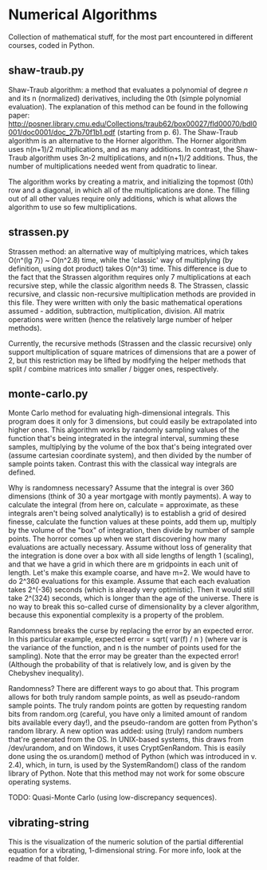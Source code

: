 Numerical Algorithms
====================

Collection of mathematical stuff, for the most part encountered in different courses, coded in Python. 

shaw-traub.py
-------------

Shaw-Traub algorithm: a method that evaluates a polynomial of degree _n_ and its n (normalized) derivatives, 
including the 0th (simple polynomial evaluation). The explanation of this method can be found in the following 
paper: http://posner.library.cmu.edu/Collections/traub62/box00027/fld00070/bdl0001/doc0001/doc_27b70f1b1.pdf
(starting from p. 6). The Shaw-Traub algorithm is an alternative to the Horner algorithm. The Horner 
algorithm uses n(n+1)/2 multiplications, and as many additions. In contrast, the Shaw-Traub algorithm
uses 3n-2 multiplications, and n(n+1)/2 additions. Thus, the number of multiplications needed went from 
quadratic to linear. 

The algorithm works by creating a matrix, and initializing the topmost (0th) row and a diagonal, in which
all of the multiplications are done. The filling out of all other values require only additions, which 
is what allows the algorithm to use so few multiplications. 


strassen.py
-----------

Strassen method: an alternative way of multiplying matrices, which takes O(n^(lg 7)) ~ O(n^2.8) time, while 
the 'classic' way of multiplying (by definition, using dot product) takes O(n^3) time. This difference is 
due to the fact that the Strassen algorithm requires only 7 multiplications at each recursive step, while 
the classic algorithm needs 8. The Strassen, classic recursive, and classic non-recursive multiplication
methods are provided in this file. They were written with only the basic mathematical operations assumed - 
addition, subtraction, multiplication, division. All matrix operations were written (hence the relatively
large number of helper methods).

Currently, the recursive methods (Strassen and the classic recursive) only support multiplication of square
matrices of dimensions that are a power of 2, but this restriction may be lifted by modifying the helper 
methods that split / combine matrices into smaller / bigger ones, respectively.


monte-carlo.py
--------------

Monte Carlo method for evaluating high-dimensional integrals. This program does it only for 3 dimensions, but
could easily be extrapolated into higher ones. This algorithm works by randomly sampling values of the 
function that's being integrated in the integral interval, summing these samples, multiplying by the volume
of the box that's being integrated over (assume cartesian coordinate system), and then divided by the number of
sample points taken. Contrast this with the classical way integrals are defined. 

Why is randomness necessary? Assume that the integral is over 360 dimensions (think of 30 a year mortgage with 
montly payments). A way to calculate the integral (from here on, calculate = approximate, as these integrals
aren't being solved analytically) is to establish a grid of desired finesse, calculate the function values at 
these points, add them up, multiply by the volume of the "box" of integration, then divide by number of sample 
points. The horror comes up when we start discovering how many evaluations are actually necessary. Assume 
without loss of generality that the integration is done over a box with all side lengths of length 1 (scaling),
and that we have a grid in which there are m gridpoints in each unit of length. Let's make this example coarse, 
and have m=2. We would have to do 2^360 evaluations for this example. Assume that each each evaluation takes 
2^(-36) seconds (which is already very optimistic). Then it would still take 2^(324) seconds, which is longer
than the age of the universe. There is no way to break this so-called curse of dimensionality by a clever 
algorithm, because this exponential complexity is a property of the problem. 

Randomness breaks the curse by replacing the error by an expected error. In this particular example, 
expected error = sqrt( var(f) / n ) (where var is the variance of the function, and n is the number of points 
used for the sampling). Note that the error may be greater than the expected error! (Although the probability
of that is relatively low, and is given by the Chebyshev inequality). 

Randomness? There are different ways to go about that. This program allows for both truly random sample points, 
as well as pseudo-random sample points. The truly random points are gotten by requesting random bits from 
random.org (careful, you have only a limited amount of random bits available every day!), and the pseudo-random
are gotten from Python's random library. A new option was added: using (truly) random numbers that're generated
from the OS. In UNIX-based systems, this draws from /dev/urandom, and on Windows, it uses CryptGenRandom. This
is easily done using the os.urandom() method of Python (which was introduced in v. 2.4), which, in turn, is used
by the SystemRandom() class of the random library of Python. Note that this method may not work for some 
obscure operating systems.

TODO: Quasi-Monte Carlo (using low-discrepancy sequences).


vibrating-string
----------------

This is the visualization of the numeric solution of the partial differential equation for a vibrating, 1-dimensional string. For more info, look at the readme of that folder.